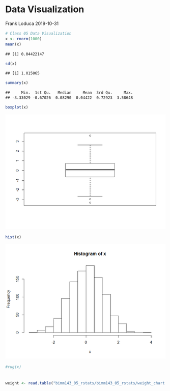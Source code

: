 Data Visualization
================
Frank Loduca
2019-10-31

``` r
# Class 05 Data Visualization
x <- rnorm(1000)
mean(x)
```

    ## [1] 0.04422147

``` r
sd(x)
```

    ## [1] 1.015065

``` r
summary(x)
```

    ##     Min.  1st Qu.   Median     Mean  3rd Qu.     Max. 
    ## -3.33029 -0.67026  0.08290  0.04422  0.72923  3.58648

``` r
boxplot(x)
```

![](Pro05_files/figure-gfm/unnamed-chunk-1-1.png)<!-- -->

``` r
hist(x)
```

![](Pro05_files/figure-gfm/unnamed-chunk-1-2.png)<!-- -->

``` r
#rug(x)


weight <- read.table("bimm143_05_rstats/bimm143_05_rstats/weight_chart.txt")
```
